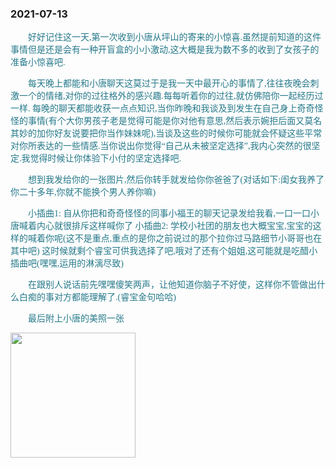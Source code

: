 ### 2021-07-13

  <p style="text-indent:2em; color: #25798a; font-family: Brush Script MT, Brush Script Std, cursive">
    好好记住这一天,第一次收到小唐从坪山的寄来的小惊喜.虽然提前知道的这件事情但是还是会有一种开盲盒的小小激动,这大概是我为数不多的收到了女孩子的准备小惊喜吧.
  </p>

  <p style="text-indent:2em; color: #25798a; font-family: Brush Script MT, Brush Script Std, cursive">
    每天晚上都能和小唐聊天这莫过于是我一天中最开心的事情了,往往夜晚会刺激一个的情绪,对你的过往格外的感兴趣.每每听着你的过往,就仿佛陪你一起经历过一样.
  每晚的聊天都能收获一点点知识,当你昨晚和我谈及到发生在自己身上奇奇怪怪的事情(有个大你男孩子老是觉得可能是你对他有意思,然后表示婉拒后面又莫名其妙的加你好友说要把你当作妹妹呢),当谈及这些的时候你可能就会怀疑这些平常对你所表达的一些情感.当你说出你觉得“自己从未被坚定选择”,我内心突然的很坚定.我觉得时候让你体验下小付的坚定选择吧.
  </p>

  <p style="text-indent:2em; color: #25798a; font-family: Brush Script MT, Brush Script Std, cursive">
    想到我发给你的一张图片,然后你转手就发给你你爸爸了(对话如下:闺女我养了你二十多年,你就不能换个男人养你嘛)
  </p>

  <p style="text-indent:2em; color: #25798a; font-family: Brush Script MT, Brush Script Std, cursive">
    小插曲1: 自从你把和奇奇怪怪的同事小福王的聊天记录发给我看,一口一口小唐喊着内心就很排斥这样喊你了
    小插曲2: 学校小社团的朋友也大概宝宝,宝宝的这样的喊着你呢(这不是重点,重点的是你之前说过的那个拉你过马路细节小哥哥也在其中吧)
    这时候就剩个睿宝可供我选择了吧,哦对了还有个姐姐,这可能就是吃醋小插曲吧(嘿嘿,运用的淋漓尽致)
  </p>

  <p style="text-indent:2em; color: #25798a; font-family: Brush Script MT, Brush Script Std, cursive">
    在跟别人说话前先嘿嘿傻笑两声，让他知道你脑子不好使，这样你不管做出什么白痴的事对方都能理解了.(睿宝金句哈哈)
  </p>

  <!-- ![睿宝](../mollyImage/mollyB.jpg) -->

  <p style="text-indent:2em; color: #25798a; font-family: Brush Script MT, Brush Script Std, cursive">
    最后附上小唐的美照一张
  </p>
  <img src="/loveMollyrui/dariyLove/log/../mollyImage/mollyr1B.jpg" style="width: 200px"/>